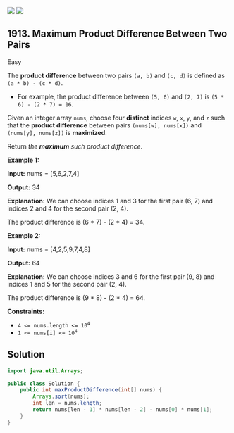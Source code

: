 [![](https://img.shields.io/github/stars/javadev/LeetCode-in-Java?label=Stars&style=flat-square)](https://github.com/javadev/LeetCode-in-Java)
[![](https://img.shields.io/github/forks/javadev/LeetCode-in-Java?label=Fork%20me%20on%20GitHub%20&style=flat-square)](https://github.com/javadev/LeetCode-in-Java/fork)

## 1913\. Maximum Product Difference Between Two Pairs

Easy

The **product difference** between two pairs `(a, b)` and `(c, d)` is defined as `(a * b) - (c * d)`.

*   For example, the product difference between `(5, 6)` and `(2, 7)` is `(5 * 6) - (2 * 7) = 16`.

Given an integer array `nums`, choose four **distinct** indices `w`, `x`, `y`, and `z` such that the **product difference** between pairs `(nums[w], nums[x])` and `(nums[y], nums[z])` is **maximized**.

Return _the **maximum** such product difference_.

**Example 1:**

**Input:** nums = [5,6,2,7,4]

**Output:** 34

**Explanation:** We can choose indices 1 and 3 for the first pair (6, 7) and indices 2 and 4 for the second pair (2, 4).

The product difference is (6 \* 7) - (2 \* 4) = 34. 

**Example 2:**

**Input:** nums = [4,2,5,9,7,4,8]

**Output:** 64

**Explanation:** We can choose indices 3 and 6 for the first pair (9, 8) and indices 1 and 5 for the second pair (2, 4).

The product difference is (9 \* 8) - (2 \* 4) = 64. 

**Constraints:**

*   <code>4 <= nums.length <= 10<sup>4</sup></code>
*   <code>1 <= nums[i] <= 10<sup>4</sup></code>

## Solution

```java
import java.util.Arrays;

public class Solution {
    public int maxProductDifference(int[] nums) {
        Arrays.sort(nums);
        int len = nums.length;
        return nums[len - 1] * nums[len - 2] - nums[0] * nums[1];
    }
}
```
